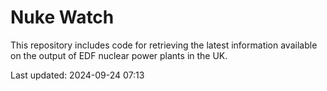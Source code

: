 # Nuke Watch

This repository includes code for retrieving the latest information available on the output of EDF nuclear power plants in the UK.

Last updated: 2024-09-24 07:13